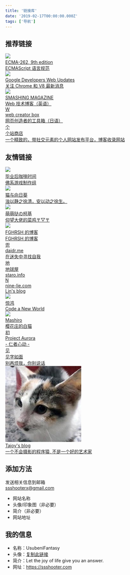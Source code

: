 ```yaml
---
title: '链接库'
date: '2019-02-17T00:00:00.000Z'
tags: ['导航']
---
```


## 推荐链接

<a class="link-card-wrapper" target="_blank" href="https://www.ecma-international.org/ecma-262/9.0/index.html">
    <div class="link-card">
        <img src="https://www.ecma-international.org/ecma-262/9.0/img/ecma-logo.svg">
        <div class="info">
            <div class="title">ECMA-262, 9th edition</div>
            <div class="descript">ECMAScript 语言规范</div>
        </div>
    </div>
</a>

<a class="link-card-wrapper" target="_blank" href="https://developers.google.com/web/updates/">
    <div class="link-card">
        <img src="https://developers.google.cn/web/images/web-fundamentals-icon192x192.png">
        <div class="info">
            <div class="title">Google Developers Web Updates</div>
            <div class="descript">关注 Chrome 和 V8 最新消息</div>
        </div>
    </div>
</a>

<a class="link-card-wrapper" target="_blank" href="https://www.webcreatorbox.com/">
    <div class="link-card">
        <img src="https://www.smashingmagazine.com/images/footer/tablet__left.svg">
        <div class="info">
            <div class="title">SMASHING MAGAZINE</div>
            <div class="descript">Web 技术博客（英语）</div>
        </div>
    </div>
</a>

<a class="link-card-wrapper" target="_blank" href="https://www.webcreatorbox.com/">
    <div class="link-card">
        <div class="noimage">W</div>
        <div class="info">
            <div class="title">web creator box</div>
            <div class="descript">网页创造者的工具箱（日语）</div>
        </div>
    </div>
</a>

<a class="link-card-wrapper" target="_blank" href="https://storeweb.cn/">
    <div class="link-card">
        <div class="noimage">个</div>
        <div class="info">
            <div class="title">个站商店</div>
            <div class="descript">一个精致的，带社交元素的个人网站发布平台，博客收录网站</div>
        </div>
    </div>
</a>

## 友情链接

<a class="link-card-wrapper" target="_blank" href="http://skt-studio.com/">
    <div class="link-card">
        <img src="https://tva4.sinaimg.cn/crop.0.0.690.690.180/c1679d2ajw8epdaoxuxtmj20j60j6mzu.jpg">
        <div class="info">
            <div class="title">毕业后咖啡时间</div>
            <div class="descript">佛系游戏制作组</div>
        </div>
    </div>
</a>

<a class="link-card-wrapper" target="_blank" href="https://imjad.cn/">
    <div class="link-card">
        <img src="https://secure.gravatar.com/avatar/1f1b82f7ab1429a50424ac18dce65e37?s=80&r=X&d=">
        <div class="info">
            <div class="title">猫与向日葵</div>
            <div class="descript">浊以静之徐清，安以动之徐生。</div>
        </div>
    </div>
</a>

<a class="link-card-wrapper" target="_blank" href="https://heroyf.club/">
    <div class="link-card">
        <img src="https://file.heroyf.club/logo.jpg">
        <div class="info">
            <div class="title">萌萌哒の柯基</div>
            <div class="descript">仰望大佬的菜鸡〒▽〒</div>
        </div>
    </div>
</a>

<a class="link-card-wrapper" target="_blank" href="https://www.fghrsh.net/">
    <div class="link-card">
        <img src="https://gravatar.fghrsh.net/avatar/0c5d77513a08b8c3e38336859b53b027?s=80&d=mm&r=G">
        <div class="info">
            <div class="title">FGHRSH 的博客</div>
            <div class="descript">FGHRSH 的博客</div>
        </div>
    </div>
</a>

<a class="link-card-wrapper" target="_blank" href="https://daidr.me/">
    <div class="link-card">
        <div class="noimage">兜</div>
        <div class="info">
            <div class="title">daidr.me</div>
            <div class="descript">在迷失中寻找自我</div>
        </div>
    </div>
</a>

<a class="link-card-wrapper" target="_blank" href="https://www.staro.info/">
    <div class="link-card">
        <div class="noimage">地</div>
        <div class="info">
            <div class="title">地球屋</div>
            <div class="descript">staro.info</div>
        </div>
    </div>
</a>

<a class="link-card-wrapper" target="_blank" href="https://nine-lie.com/">
    <div class="link-card">
        <div class="noimage">N</div>
        <div class="info">
            <div class="title">nine-lie.com</div>
            <div class="descript">Lin's blog</div>
        </div>
    </div>
</a>

<a class="link-card-wrapper" target="_blank" href="https://lzyz.fun/">
    <div class="link-card">
        <img src="https://lzyz.fun/wp-content/uploads/headImg.jpg">
        <div class="info">
            <div class="title">惊鸿</div>
            <div class="descript">Code a New World</div>
        </div>
    </div>
</a>

<a class="link-card-wrapper" target="_blank" href="https://2heng.xin">
    <div class="link-card">
        <img src="https://view.moezx.cc/images/2018/03/27/avatar.jpg">
        <div class="info">
            <div class="title">Mashiro</div>
            <div class="descript">樱花庄的白猫</div>
        </div>
    </div>
</a>

<a class="link-card-wrapper" target="_blank" href="https://mikukonai.com/#/index">
    <div class="link-card">
        <div class="noimage">初</div>
        <div class="info">
            <div class="title">Project Aurora</div>
            <div class="descript">- 仁者心动 -</div>
        </div>
    </div>
</a>

<a class="link-card-wrapper" target="_blank" href="https://hiwannz.com/">
    <div class="link-card">
        <div class="noimage">见</div>
        <div class="info">
            <div class="title">见字如面</div>
            <div class="descript">别再烦我，你别说话</div>
        </div>
    </div>
</a>

<a class="link-card-wrapper" target="_blank" href="https://tajoy.net/">
    <div class="link-card">
        <img src="https://raw.githubusercontent.com/tajoy/tajoy.github.io/src/static/profile.jpg">
        <div class="info">
            <div class="title">Tajoy's blog</div>
            <div class="descript">一个不会摄影的程序猿, 不是一个好的艺术家</div>
        </div>
    </div>
</a>

## 添加方法

发送相关信息到邮箱<br />ssshooterx@gmail.com

- 网站名称
- 头像/印象图（非必要）
- 简介（非必要）
- 网站地址

## 我的信息

- 名称：UsubeniFantasy
- 头像：[复制此链接](https://i.loli.net/2020/02/17/jrcMkuQxz6Z98H1.png)
- 简介：Let the joy of life give you an answer.
- 网址：https://ssshooter.com
